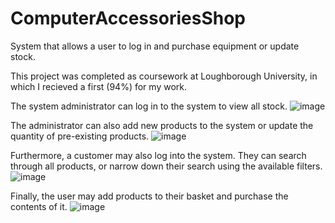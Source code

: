 # ComputerAccessoriesShop
System that allows a user to log in and purchase equipment or update stock. 

This project was completed as coursework at Loughborough University, in which I recieved a first (94%) for my work.

The system administrator can log in to the system to view all stock.
![image](https://user-images.githubusercontent.com/109162139/184626339-09319e70-2eea-4c19-a781-85bfcd92001f.png)

The administrator can also add new products to the system or update the quantity of pre-existing products.
![image](https://user-images.githubusercontent.com/109162139/184626736-8086dfaf-3800-4a39-92e5-13ceebf658bc.png)

Furthermore, a customer may also log into the system. They can search through all products, or narrow down their search using the available filters.
![image](https://user-images.githubusercontent.com/109162139/184627246-4d93d982-0085-440e-9af3-c3952855a3f3.png)

Finally, the user may add products to their basket and purchase the contents of it.
![image](https://user-images.githubusercontent.com/109162139/184627435-59decf3a-c8e4-4913-941c-bab8375b10e0.png)
